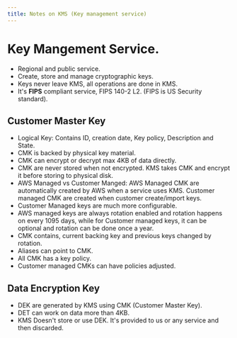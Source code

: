 ```yaml
---
title: Notes on KMS (Key management service)
---
```


# Key Mangement Service.

- Regional and public service.
- Create, store and manage cryptographic keys.
- Keys never leave KMS, all operations are done in KMS.
- It's **FIPS** compliant service, FIPS 140-2 L2. (FIPS is US Security standard).

## Customer Master Key
- Logical Key: Contains ID, creation date, Key policy, Description and State.
- CMK is backed by physical key material.
- CMK can encrypt or decrypt max 4KB of data directly.
- CMK are never stored when not encrypted. KMS takes CMK and encrypt it before storing to physical disk.
- AWS Managed vs Customer Manged: AWS Managed CMK are automatically created by AWS when a service uses KMS. Customer managed CMK are created when customer create/import keys.
- Customer Managed keys are much more configurable.
- AWS managed keys are always rotation enabled and rotation happens on every 1095 days, while for Customer managed keys, it can be optional and rotation can be done once a year.
- CMK contains, current backing key and previous keys changed by rotation.
- Aliases can point to CMK.
- All CMK has a key policy. 
- Customer managed CMKs can have policies adjusted.

## Data Encryption Key
- DEK are generated by KMS using CMK (Customer Master Key).
- DET can work on data more than 4KB.
- KMS Doesn't store or use DEK. It's provided to us or any service and then discarded.


